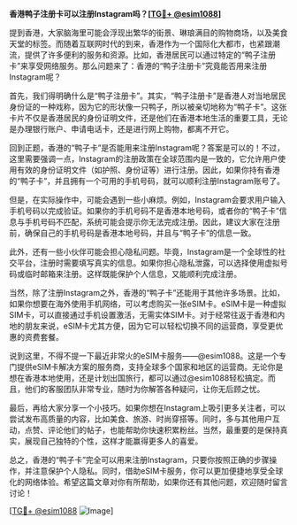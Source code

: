 **香港鸭子注册卡可以注册Instagram吗？[[TG💪+ @esim1088](https://t.me/s/esim1088)]**

提到香港，大家脑海里可能会浮现出繁华的街景、琳琅满目的购物商场，以及美食天堂的标签。而随着互联网时代的到来，香港作为一个国际化大都市，也紧跟潮流，提供了许多便利的服务和资源。比如，香港居民可以通过特定的“鸭子注册卡”来享受网络服务。那么问题来了：香港的“鸭子注册卡”究竟能否用来注册Instagram呢？

首先，我们得明确什么是“鸭子注册卡”。其实，“鸭子注册卡”是香港人对当地居民身份证的一种戏称，因为它的形状像一只鸭子，所以被亲切地称为“鸭子卡”。这张卡片不仅是香港居民的身份证明文件，还是他们在香港本地生活的重要工具，无论是办理银行账户、申请电话卡，还是进行网上购物，都离不开它。

回到正题，香港的“鸭子卡”是否能用来注册Instagram呢？答案是可以的！不过，这里需要强调一点，Instagram的注册政策在全球范围内是一致的，它允许用户使用有效的身份证明文件（如护照、身份证等）进行注册。因此，如果你持有香港的“鸭子卡”，并且拥有一个可用的手机号码，就可以顺利注册Instagram账号了。

但是，在实际操作中，可能会遇到一些小麻烦。例如，Instagram会要求用户输入手机号码以完成验证。如果你的手机号码不是香港本地号码，或者你的“鸭子卡”信息与手机号码不匹配，系统可能会提示你无法完成注册。因此，建议大家在注册前，确保自己的手机号码是香港本地号码，并且与“鸭子卡”的信息一致。

此外，还有一些小伙伴可能会担心隐私问题。毕竟，Instagram是一个全球性的社交平台，注册时需要填写真实的信息。如果你担心隐私泄露，可以选择使用虚拟号码或临时邮箱来注册。这样既能保护个人信息，又能顺利完成注册。

当然，除了注册Instagram之外，香港的“鸭子卡”还能用于其他许多场景。比如，如果你想要在海外使用手机网络，可以考虑购买一张eSIM卡。eSIM卡是一种虚拟SIM卡，可以直接通过手机设置激活，无需实体SIM卡。对于经常往返于香港和内地的朋友来说，eSIM卡尤其方便，因为它可以轻松切换不同的运营商，享受更优惠的资费套餐。

说到这里，不得不提一下最近非常火的eSIM卡服务——@esim1088。这是一个专门提供eSIM卡解决方案的服务商，支持全球多个国家和地区的运营商。无论你是想在香港本地使用，还是计划出国旅行，都可以通过@esim1088轻松搞定。而且，他们的客服团队非常专业，随时为你解答各种疑问，让你无后顾之忧。

最后，再给大家分享一个小技巧。如果你想在Instagram上吸引更多关注者，可以尝试发布高质量的内容，比如美食、旅游、时尚穿搭等。同时，多与其他用户互动，点赞、评论他们的帖子，也能帮助你快速积累粉丝。当然，最重要的是保持真实，展现自己独特的个性，这样才能赢得更多人的喜爱。

总之，香港的“鸭子卡”完全可以用来注册Instagram，只要你按照正确的步骤操作，并注意保护个人隐私。同时，借助eSIM卡服务，你可以更加便捷地享受全球化的网络体验。希望这篇文章对你有所帮助，如果你还有其他问题，欢迎随时留言讨论！

[[TG💪+ @esim1088](https://t.me/s/esim1088) ![Image](https://i.postimg.cc/4NQfJmqS/Snipaste-2025-05-13-00-14-12.png)]